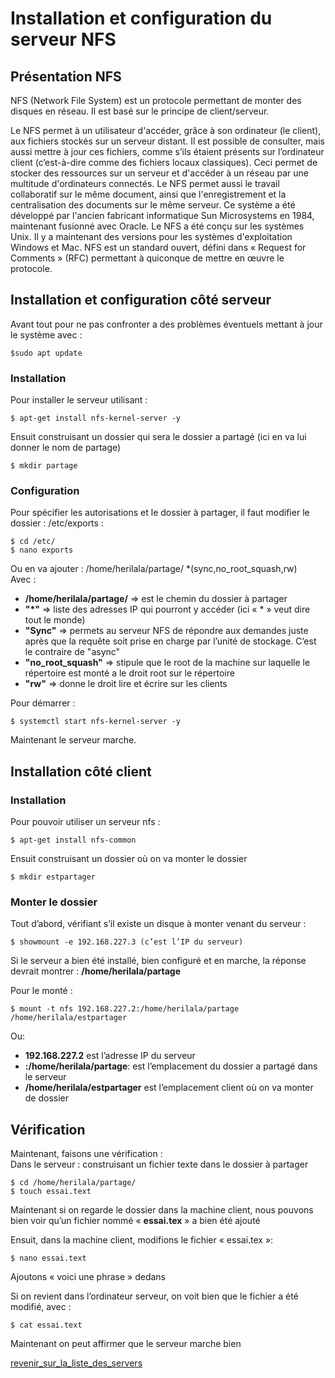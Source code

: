 # Installation et configuration du serveur NFS

## Présentation NFS
NFS (Network File System) est un protocole permettant de monter des disques en réseau. Il est basé sur le principe de client/serveur.     

Le NFS permet à un utilisateur d'accéder, grâce à son ordinateur (le client), aux fichiers stockés sur un serveur distant. Il est possible de consulter, mais aussi mettre à jour ces fichiers, comme s’ils étaient présents sur l’ordinateur client (c’est-à-dire comme des fichiers locaux classiques). Ceci permet de stocker des ressources sur un serveur et d'accéder à un réseau par une multitude d'ordinateurs connectés. Le NFS permet aussi le travail collaboratif sur le même document, ainsi que l'enregistrement et la centralisation des documents sur le même serveur. Ce système a été développé par l'ancien fabricant informatique Sun Microsystems en 1984, maintenant fusionné avec Oracle. Le NFS a été conçu sur les systèmes Unix. Il y a maintenant des versions pour les systèmes d'exploitation Windows et Mac. NFS est un standard ouvert, défini dans « Request for Comments » (RFC) permettant à quiconque de mettre en œuvre le protocole.          

## Installation et configuration côté serveur
Avant tout pour ne pas confronter a des problèmes éventuels mettant à jour le système avec :
```
$sudo apt update
```
### Installation
Pour installer le serveur utilisant :
```
$ apt-get install nfs-kernel-server -y
```
Ensuit construisant un dossier qui sera le dossier a partagé (ici en va lui donner le nom de partage)
```
$ mkdir partage
```

### Configuration
Pour spécifier les autorisations et le dossier à partager, il faut modifier le dossier : /etc/exports :
```
$ cd /etc/
$ nano exports 
```
Ou en va ajouter : /home/herilala/partage/ *(sync,no_root_squash,rw)             
Avec :            
* **/home/herilala/partage/** => est le chemin du dossier à partager             
* **"*"** => liste des adresses IP qui pourront y accéder (ici « * » veut dire tout le monde)                 
* **"Sync"** => permets au serveur NFS de répondre aux demandes juste après que la requête soit prise en charge par l’unité de stockage. C’est le contraire de "async"                
* **"no_root_squash"** => stipule que le root de la machine sur laquelle le répertoire est monté a le droit root sur le répertoire                  
* **"rw"** => donne le droit lire et écrire sur les clients               
              
Pour démarrer :           
```
$ systemctl start nfs-kernel-server -y    
```
Maintenant le serveur marche.             

## Installation côté client
### Installation
Pour pouvoir utiliser un serveur nfs :
```
$ apt-get install nfs-common
```
Ensuit construisant un dossier où on va monter le dossier
```
$ mkdir estpartager
```

### Monter le dossier
Tout d’abord, vérifiant s’il existe un disque à monter venant du serveur :
```
$ showmount -e 192.168.227.3 (c’est l’IP du serveur)
```
Si le serveur a bien été installé, bien configuré et en marche, la réponse devrait montrer :
**/home/herilala/partage**             

Pour le monté :            
```
$ mount -t nfs 192.168.227.2:/home/herilala/partage /home/herilala/estpartager
```
Ou:            
* **192.168.227.2** est l’adresse IP du serveur            
* **:/home/herilala/partage**: est l’emplacement du dossier a partagé dans le serveur             
* **/home/herilala/estpartager** est l’emplacement client où on va monter de dossier           

## Vérification
Maintenant, faisons une vérification :             
Dans le serveur : construisant un fichier texte dans le dossier à partager         
```
$ cd /home/herilala/partage/
$ touch essai.text
```
Maintenant si on regarde le dossier dans la machine client, nous pouvons bien voir qu’un fichier nommé « **essai.tex** » a bien été ajouté             

Ensuit, dans la machine client, modifions le fichier « essai.tex »:              
```
$ nano essai.text
```
Ajoutons « voici une phrase » dedans           

Si on revient dans l’ordinateur serveur, on voit bien que le fichier a été modifié, avec :             
```
$ cat essai.text 
```
Maintenant on peut affirmer que le serveur marche bien            




[revenir_sur_la_liste_des_servers](https://github.com/heiherilala/servers)
